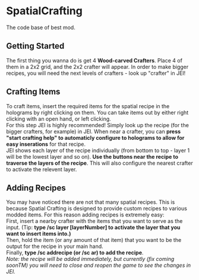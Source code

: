 # SpatialCrafting
The code base of best mod.

## Getting Started

The first thing you wanna do is get 4 <b>Wood-carved Crafters</b>. Place 4 of them in a 2x2 grid, and the 2x2 crafter will appear.
In order to make bigger recipes, you will need the next levels of crafters - look up "crafter" in JEI!

## Crafting Items

To craft items, insert the required items for the spatial recipe in the holograms by right clicking on them. You can take items out by either right clicking with an open hand, or left clicking.  
For this step JEI is highly recommended! Simply look up the recipe (for the bigger crafters, for example) in JEI. When near a crafter, you can <b>press "start crafting help" to automaticly configure to holograms to allow for easy inserations</b> for that recipe.  
JEI shows each layer of the recipe individually (from bottom to top - layer 1 will be the lowest layer and so on). <b>Use the buttons near the recipe to traverse the layers of the recipe</b>. This will also configure the nearest crafter to activate the relevent layer.

## Adding Recipes

You may have noticed there are not that many spatial recipes. This is because Spatial Crafting is designed to provide custom recipes to various modded items. For this reason adding recipes is extremely easy:  
First, insert a nearby crafter with the items that you want to serve as the input. (Tip: <b>type /sc layer [layerNumber] to activate the layer that you want to insert items into.)</b>  
Then, hold the item (or any amount of that item) that you want to be the output for the recipe in your main hand.  
Finally, <b>type /sc addrecipe (or /sc ar) to add the recipe</b>.  
<i>Note: the recipe will be added immediately, but currently (fix coming soonTM) you will need to close and reopen the game to see the changes in JEI. 
  
